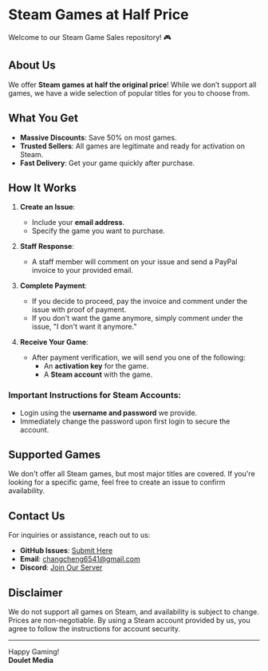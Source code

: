 # Steam Games at Half Price  

Welcome to our Steam Game Sales repository! 🎮  

## About Us  
We offer **Steam games at half the original price**! While we don’t support all games, we have a wide selection of popular titles for you to choose from.  

## What You Get  
- **Massive Discounts**: Save 50% on most games.  
- **Trusted Sellers**: All games are legitimate and ready for activation on Steam.  
- **Fast Delivery**: Get your game quickly after purchase.  

## How It Works  
1. **Create an Issue**:  
   - Include your **email address**.  
   - Specify the game you want to purchase.  

2. **Staff Response**:  
   - A staff member will comment on your issue and send a PayPal invoice to your provided email.  

3. **Complete Payment**:  
   - If you decide to proceed, pay the invoice and comment under the issue with proof of payment.  
   - If you don't want the game anymore, simply comment under the issue, "I don't want it anymore."  

4. **Receive Your Game**:  
   - After payment verification, we will send you one of the following:  
     - An **activation key** for the game.  
     - A **Steam account** with the game.  

### Important Instructions for Steam Accounts:  
- Login using the **username and password** we provide.  
- Immediately change the password upon first login to secure the account.  

## Supported Games  
We don't offer all Steam games, but most major titles are covered. If you're looking for a specific game, feel free to create an issue to confirm availability.  

## Contact Us  
For inquiries or assistance, reach out to us:  
- **GitHub Issues**: [Submit Here](https://github.com/Doulet-Media/Cheap-Steam-Games/issues/new)  
- **Email**: changcheng6541@gmail.com  
- **Discord**: [Join Our Server](https://discord.gg/KwJUtfbTva)  

## Disclaimer  
We do not support all games on Steam, and availability is subject to change. Prices are non-negotiable. By using a Steam account provided by us, you agree to follow the instructions for account security.  

---

Happy Gaming!  
**Doulet Media**  
